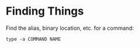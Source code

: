 Finding Things
==============

Find the alias, binary location, etc. for a command:

`type -a COMMAND NAME`

